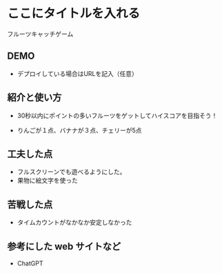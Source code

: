 # ここにタイトルを入れる
フルーツキャッチゲーム

## DEMO

  - デプロイしている場合はURLを記入（任意）

## 紹介と使い方

  - 30秒以内にポイントの多いフルーツをゲットしてハイスコアを目指そう！

  - りんごが１点、バナナが３点、チェリーが5点

## 工夫した点

  - フルスクリーンでも遊べるようにした。
  - 果物に絵文字を使った

## 苦戦した点

  - タイムカウントがなかなか安定しなかった

## 参考にした web サイトなど

  - ChatGPT